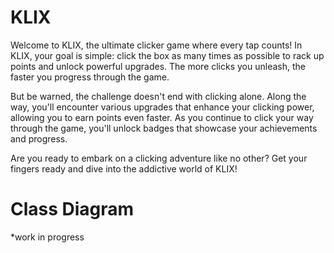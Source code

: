 # KLIX

Welcome to KLIX, the ultimate clicker game where every tap counts! In KLIX, your goal is simple: click the box as many times as possible to rack up points and unlock powerful upgrades. The more clicks you unleash, the faster you progress through the game.

But be warned, the challenge doesn't end with clicking alone. Along the way, you'll encounter various upgrades that enhance your clicking power, allowing you to earn points even faster. As you continue to click your way through the game, you'll unlock badges that showcase your achievements and progress.

Are you ready to embark on a clicking adventure like no other? Get your fingers ready and dive into the addictive world of KLIX!

# Class Diagram
*work in progress
